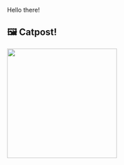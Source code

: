 Hello there!



## 🖼️ Catpost!

<sub>
    <img src="https://cdn2.thecatapi.com/images/a6k.jpg" height="256">
</sub>

